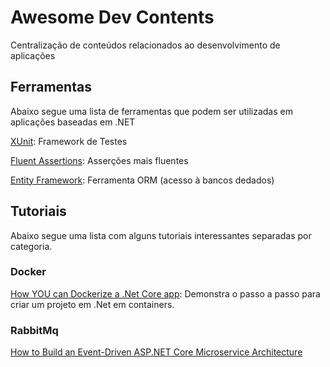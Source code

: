 # Awesome Dev Contents
Centralização de conteúdos relacionados ao desenvolvimento de aplicações

## Ferramentas
Abaixo segue uma lista de ferramentas que podem ser utilizadas em aplicações baseadas em .NET

[XUnit](https://xunit.net/): Framework de Testes

[Fluent Assertions](https://fluentassertions.com/): Asserções mais fluentes

[Entity Framework](https://entityframework.net/): Ferramenta ORM (acesso à bancos dedados)

## Tutoriais
Abaixo segue uma lista com alguns tutoriais interessantes separadas por categoria.

### Docker
[How YOU can Dockerize a .Net Core app](https://softchris.github.io/pages/dotnet-dockerize.html): Demonstra o passo a passo para criar um projeto em .Net em containers.

### RabbitMq
[How to Build an Event-Driven ASP.NET Core Microservice Architecture](https://itnext.io/how-to-build-an-event-driven-asp-net-core-microservice-architecture-e0ef2976f33f)
